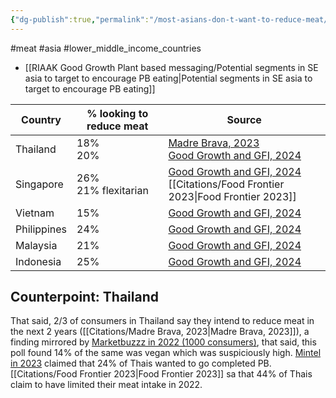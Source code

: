 ```yaml
---
{"dg-publish":true,"permalink":"/most-asians-don-t-want-to-reduce-meat/","created":"2024-10-03T14:42:04.720+01:00","updated":"2025-09-29T00:20:16.838+01:00"}
---
```


#meat #asia #lower_middle_income_countries 

- [[RIAAK Good Growth Plant based messaging/Potential segments in SE asia to target to encourage PB eating\|Potential segments in SE asia to target to encourage PB eating]]

| Country     | % looking to reduce meat | Source                                                                                                                                                                                                                                                                       |
| ----------- | ------------------------ | ---------------------------------------------------------------------------------------------------------------------------------------------------------------------------------------------------------------------------------------------------------------------------- |
| Thailand    | 18%<br>20%               | [Madre Brava, 2023](https://madrebrava.org/media/pages/insight/d926721204-1702551375/madre-thailand_strategy-research-in-thailand_14dec23.pdf)<br>[Good Growth and GFI, 2024](https://gfi-apac.org/decoding-demand-the-appetite-for-alternative-proteins-in-southeast-asia/) |
| Singapore   | 26%<br>21% flexitarian   | [Good Growth and GFI, 2024](https://gfi-apac.org/decoding-demand-the-appetite-for-alternative-proteins-in-southeast-asia/)<br>[[Citations/Food Frontier 2023\|Food Frontier 2023]]                                                                                                                         |
| Vietnam     | 15%<br>                  | [Good Growth and GFI, 2024](https://gfi-apac.org/decoding-demand-the-appetite-for-alternative-proteins-in-southeast-asia/)                                                                                                                                                   |
| Philippines | 24%<br>                  | [Good Growth and GFI, 2024](https://gfi-apac.org/decoding-demand-the-appetite-for-alternative-proteins-in-southeast-asia/)                                                                                                                                                   |
| Malaysia    | 21%                      | [Good Growth and GFI, 2024](https://gfi-apac.org/decoding-demand-the-appetite-for-alternative-proteins-in-southeast-asia/)                                                                                                                                                   |
| Indonesia   | 25%                      | [Good Growth and GFI, 2024](https://gfi-apac.org/decoding-demand-the-appetite-for-alternative-proteins-in-southeast-asia/)                                                                                                                                                   |
## Counterpoint: Thailand
That said, 2/3 of consumers in Thailand say they intend to reduce meat in the next 2 years ([[Citations/Madre Brava, 2023\|Madre Brava, 2023]]), a finding mirrored by [Marketbuzzz in 2022 (1000 consumers)](https://www.bangkokpost.com/business/general/2404703/plant-based-meat-innovations-in-demand#:~:text=The%20main%20motivations%20are,or%20to%20lose%20weight), that said, this poll found 14% of the same was vegan which was suspiciously high. [Mintel in 2023](https://www.mintel.com/press-centre/mintel-over-half-of-thai-consumers-are-committed-to-taking-healthy-eating-into-their-own-hands-but-budgets-create-barriers/#:~:text=Over%20half%20of%20Thais,healthily%20but%20budgets%20create) claimed that 24% of Thais wanted to go completed PB. [[Citations/Food Frontier 2023\|Food Frontier 2023]] sa that 44% of Thais claim to have limited their meat intake in 2022.


